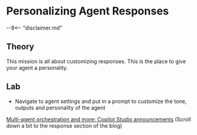 # Personalizing Agent Responses

--8<-- "disclaimer.md"

## Theory

This mission is all about customizing responses. This is the place to give your agent a personality.

## Lab

- Navigate to agent settings and put in a prompt to customize the tone, outputs and personality of the agent

[Multi-agent orchestration and more: Copilot Studio announcements](https://www.microsoft.com/microsoft-copilot/blog/copilot-studio/multi-agent-orchestration-maker-controls-and-more-microsoft-copilot-studio-announcements-at-microsoft-build-2025/#copilot-studio-enhancements)
(Scroll down a bit to the response section of the blog)
